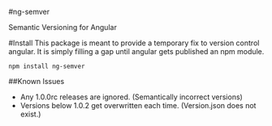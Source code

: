 #ng-semver

Semantic Versioning for Angular

#Install
This package is meant to provide a temporary fix to version control angular. It is simply filling a gap until angular gets published an npm module.

    npm install ng-semver

##Known Issues

* Any 1.0.0rc releases are ignored. (Semantically incorrect versions)
* Versions below 1.0.2 get overwritten each time. (Version.json does not exist.)
